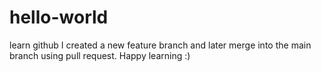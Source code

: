# hello-world
learn github
I created a new feature branch
and later merge into the main branch
using pull request.
Happy learning :)
